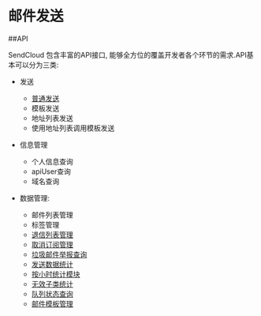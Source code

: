 # 邮件发送
    
##API

SendCloud 包含丰富的API接口, 能够全方位的覆盖开发者各个环节的需求.API基本可以分为三类:    

* 发送

    * [普通发送](send_email.md)
    * 模板发送
    * 地址列表发送
    * 使用地址列表调用模板发送

* 信息管理

    * 个人信息查询
    * apiUser查询
    * 域名查询

* 数据管理:

    * 邮件列表管理
    * 标签管理
    * [退信列表管理](bounce_do.md)
    * [取消订阅管理](unsubscribe_do.md)
    * [垃圾邮件举报查询](spamreported_do.md)
    * [发送数据统计](stats_do.md)
    * [按小时统计模块](stathour_do.md)
    * [无效子类统计](invalidstat_do.md)
    * [队列状态查询](queuestatus_do.md)
    * [邮件模板管理](template_do.md)

